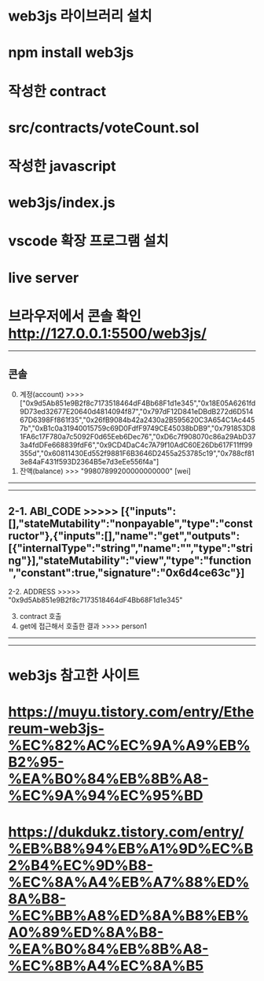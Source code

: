# web3js 라이브러리 설치
# npm install web3js

# 작성한 contract
# src/contracts/voteCount.sol

# 작성한 javascript
# web3js/index.js



# vscode 확장 프로그램 설치
# live server 

# 브라우저에서 콘솔 확인      http://127.0.0.1:5500/web3js/


--------------------------------
콘솔
--------------------------------

0. 계정(account) >>>>  ["0x9d5Ab851e9B2f8c7173518464dF4Bb68F1d1e345","0x18E05A6261fd9D73ed32677E20640d4814094f87","0x797dF12D841eDBdB272d6D51467D6398Ff861f35","0x26fB9084b42a2430a2B595620C3A654C1Ac4457b","0xB1c0a31940015759c69D0FdfF9749CE45038bDB9","0x791853D81FA6c17F780a7c5092F0d65Eeb6Dec76","0xD6c7f908070c86a29AbD373a4fdDFe668839fdF6","0x9CD4DaC4c7A79f10AdC60E26Db617F11ff99355d","0x60811430Ed552f9881F6B3646D2455a253785c19","0x788cf813e84aF431f593D2364B5e7d3eEe556f4a"]
1. 잔액(balance) >>> "99807899200000000000" [wei]
-------------------------------------------------
-------------------------------------------------
2-1. ABI_CODE >>>>> [{"inputs":[],"stateMutability":"nonpayable","type":"constructor"},{"inputs":[],"name":"get","outputs":[{"internalType":"string","name":"","type":"string"}],"stateMutability":"view","type":"function","constant":true,"signature":"0x6d4ce63c"}]
-------------------------------------------------
2-2. ADDRESS >>>>> "0x9d5Ab851e9B2f8c7173518464dF4Bb68F1d1e345"


3. contract 호출
4. get에 접근해서 호출한 결과 >>>> person1

--------------------------------

--------------------------------



# web3js 참고한 사이트
# https://muyu.tistory.com/entry/Ethereum-web3js-%EC%82%AC%EC%9A%A9%EB%B2%95-%EA%B0%84%EB%8B%A8-%EC%9A%94%EC%95%BD
# https://dukdukz.tistory.com/entry/%EB%B8%94%EB%A1%9D%EC%B2%B4%EC%9D%B8-%EC%8A%A4%EB%A7%88%ED%8A%B8-%EC%BB%A8%ED%8A%B8%EB%A0%89%ED%8A%B8-%EA%B0%84%EB%8B%A8-%EC%8B%A4%EC%8A%B5
